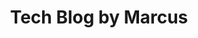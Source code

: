 ---
title: "Tech Blog by Marcus"
featured_image: '/images/gohugo-default-sample-hero-image.jpg'
featured_image_class: 'header-image'
---